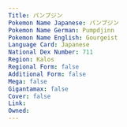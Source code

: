 ```yaml
---
﻿Title: パンプジン
Pokemon Name Japanese: パンプジン
Pokemon Name German: Pumpdjinn
Pokemon Name English: Gourgeist
Language Card: Japanese
National Dex Number: 711
Region: Kalos
Regional Form: false
Additional Form: false
Mega: false
Gigantamax: false
Cover: false
Link: 
Owned: 
---
```

